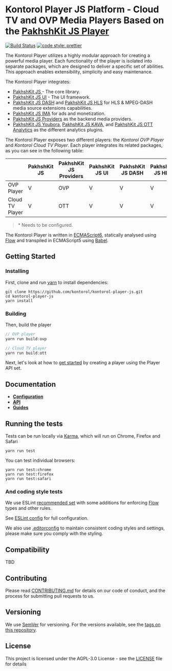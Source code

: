# Kontorol Player JS Platform - Cloud TV and OVP Media Players Based on the [PakhshKit JS Player]

[![Build Status](https://travis-ci.org/kontorol/kontorol-player-js.svg?branch=master)](https://travis-ci.org/kontorol/kontorol-player-js)
[![code style: prettier](https://img.shields.io/badge/code_style-prettier-ff69b4.svg?style=flat-square)](https://github.com/prettier/prettier)

The Kontorol Player utilizes a highly modular approach for creating a powerful media player.
Each functionality of the player is isolated into separate packages, which are designed to deliver a specific set of abilities.
This approach enables extensibility, simplicity and easy maintenance.

The Kontorol Player integrates:

- [PakhshKit JS ](https://github.com/kontorol/pakhshkit-js) - The core library.
- [PakhshKit JS UI](https://github.com/kontorol/pakhshkit-js-ui) - The UI framework.
- [PakhshKit JS DASH](https://github.com/kontorol/pakhshkit-js-dash) and [PakhshKit JS HLS](https://github.com/kontorol/pakhshkit-js-hls) for HLS & MPEG-DASH media source extensions capabilities.
- [PakhshKit JS IMA](https://github.com/kontorol/pakhshkit-js-ima) for ads and monetization.
- [PakhshKit JS Providers](https://github.com/kontorol/pakhshkit-js-providers) as the backend media providers.
- [PakhshKit JS Youbora](https://github.com/kontorol/pakhshkit-js-youbora), [PakhshKit JS KAVA](https://github.com/kontorol/pakhshkit-js-kava), and [PakhshKit JS OTT Analytics](https://github.com/kontorol/pakhshkit-js-ott-analytics) as the different analytics plugins.

The Kontorol Player exposes two different players: the _Kontorol OVP Player_ and _Kontorol Cloud TV Player_. Each player integrates its related packages, as you can see in the following table:

|                 | PakhshKit JS | PakhshKit JS Providers | PakhshKit JS UI | PakhshKit JS DASH | PakhshKit JS HLS | PakhshKit JS Youbora | PakhshKit JS OTT Analytics | PakhshKit JS KAVA |
| --------------- | ---------- | -------------------- | ------------- | --------------- | -------------- | ------------------ | ------------------------ | --------------- |
| OVP Player      | V          | OVP                  | V             | V               | V              | V                  |                          | V               |  |
| Cloud TV Player | V          | OTT                  | V             | V               | V              | V                  | V                        | V (\*)          |

> \* Needs to be configured.

The Kontorol Player is written in [ECMAScript6], statically analysed using [Flow] and transpiled in ECMAScript5 using [Babel].

[flow]: https://flow.org/
[ecmascript6]: https://github.com/ericdouglas/ES6-Learning#articles--tutorials
[babel]: https://babeljs.io
[pakhshkit js player]: https://github.com/kontorol/pakhshkit-js

## Getting Started

### Installing

First, clone and run [yarn] to install dependencies:

[yarn]: https://yarnpkg.com/lang/en/

```
git clone https://github.com/kontorol/kontorol-player-js.git
cd kontorol-player-js
yarn install
```

### Building

Then, build the player

```javascript
// OVP player
yarn run build:ovp

// Cloud TV player
yarn run build:ott
```

Next, let's look at how to [get started](./docs/player-setup.md) by creating a player using the Player API set.

## Documentation

- [**Configuration**](./docs/configuration.md)
- [**API**](./docs/api.md)
- [**Guides**](./docs/guides.md)

## Running the tests

Tests can be run locally via [Karma], which will run on Chrome, Firefox and Safari

[karma]: https://karma-runner.github.io/1.0/index.html

```
yarn run test
```

You can test individual browsers:

```
yarn run test:chrome
yarn run test:firefox
yarn run test:safari
```

### And coding style tests

We use ESLint [recommended set](http://eslint.org/docs/rules/) with some additions for enforcing [Flow] types and other rules.

See [ESLint config](.eslintrc.json) for full configuration.

We also use [.editorconfig](.editorconfig) to maintain consistent coding styles and settings, please make sure you comply with the styling.

## Compatibility

TBD

## Contributing

Please read [CONTRIBUTING.md](https://github.com/kontorol/platform-install-packages/blob/master/CONTRIBUTING.md) for details on our code of conduct, and the process for submitting pull requests to us.

## Versioning

We use [SemVer](http://semver.org/) for versioning. For the versions available, see the [tags on this repository](https://github.com/kontorol/pakhshkit-js-providers/tags).

## License

This project is licensed under the AGPL-3.0 License - see the [LICENSE](LICENSE) file for details
